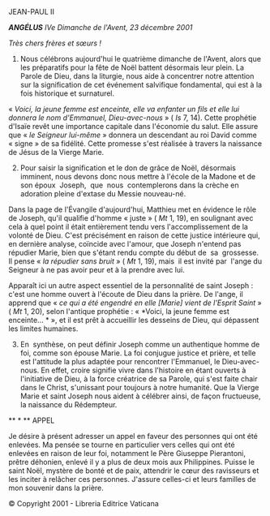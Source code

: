 JEAN-PAUL II

***ANGÉLUS** IVe Dimanche de l'Avent, 23 décembre 2001*

*Très chers frères et sœurs !*

1. Nous célébrons aujourd'hui le quatrième dimanche de l'Avent, alors que les préparatifs pour la fête de Noël battent désormais leur plein. La Parole de Dieu, dans la liturgie, nous aide à concentrer notre attention sur la signification de cet événement salvifique fondamental, qui est à la fois historique et surnaturel.

« *Voici, la jeune femme est enceinte, elle va enfanter un fils et elle lui donnera le nom d'Emmanuel, Dieu-avec-nous* » ( *Is* 7, 14). Cette prophétie d'Isaïe revêt une importance capitale dans l'économie du salut. Elle assure que « *le Seigneur lui-même* » donnera un descendant au roi David comme « signe » de sa fidélité. Cette promesse s'est réalisée à travers la naissance de Jésus de la Vierge Marie.

2. Pour saisir la signification et le don de grâce de Noël, désormais imminent, nous devons donc nous mettre à l'école de la Madone et de son époux  Joseph,  que  nous  contemplerons dans la crèche en adoration pleine d'extase du Messie nouveau-né.

Dans la page de l'Évangile d'aujourd'hui, Matthieu met en évidence le rôle de Joseph, qu'il qualifie d'homme « juste » ( *Mt* 1, 19), en soulignant avec cela à quel point il était entièrement tendu vers l'accomplissement de la volonté de Dieu. C'est précisément en raison de cette justice intérieure qui, en dernière analyse, coïncide avec l'amour, que Joseph n'entend pas répudier Marie, bien que s'étant rendu compte du début de  sa  grossesse. Il pense « *la répudier sans bruit* » ( *Mt* 1, 19), mais  il est invité par  l'ange du Seigneur à ne pas avoir peur et à la prendre avec lui.

Apparaît ici un autre aspect essentiel de la personnalité de saint Joseph : c'est une homme ouvert à l'écoute de Dieu dans la prière. De l'ange, il apprend que « *ce qui a été engendré en elle [Marie] vient de l'Esprit Saint* » ( *Mt* 1, 20), selon l'antique prophétie : « *Voici, la jeune femme est enceinte... * », et il est prêt à accueillir les desseins de Dieu, qui dépassent les limites humaines.

3. En  synthèse, on peut définir Joseph comme un authentique homme de foi, comme son épouse Marie. La foi conjugue justice et prière, et telle est l'attitude la plus adaptée pour rencontrer l'Emmanuel, le Dieu-avec-nous. En effet, croire signifie vivre dans l'histoire en étant ouverts à l'initiative de Dieu, à la force créatrice de sa Parole, qui s'est faite chair dans le Christ, s'unissant pour toujours à notre humanité. Que la Vierge Marie et saint Joseph nous aident à célébrer ainsi, de façon fructueuse, la naissance du Rédempteur.

** * ** APPEL

Je désire à présent adresser un appel en faveur des personnes qui ont été enlevées. Ma pensée se tourne en particulier vers celles qui ont été enlevées en raison de leur foi, notamment le Père Giuseppe Pierantoni, prêtre déhonien, enlevé il y a plus de deux mois aux Philippines. Puisse le saint Noël, mystère de bonté et de paix, attendrir le cœur des ravisseurs et les inciter à relâcher ces personnes. J'assure celles-ci et leurs familles de mon souvenir dans la prière.

© Copyright 2001 - Libreria Editrice Vaticana